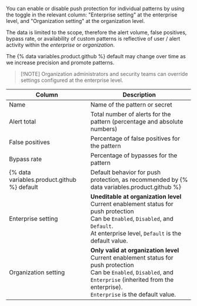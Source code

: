    You can enable or disable push protection for individual patterns by using the toggle in the relevant column: "Enterprise setting" at the enterprise level, and "Organization setting" at the organization level.

   The data is limited to the scope, therefore the alert volume, false positives, bypass rate, or availability of custom patterns is reflective of user / alert activity within the _enterprise_ or _organization_.

   The {% data variables.product.github %} default may change over time as we increase precision and promote patterns.

   > [!NOTE] Organization administrators and security teams can override settings configured at the enterprise level.

   | Column                                      | Description            |
   |---------------------------------------------|----------------------------------------------|
   | Name | Name of the pattern or secret |
   | Alert total | Total number of alerts for the pattern (percentage and absolute numbers) |
   | False positives | Percentage of false positives for the pattern |
   | Bypass rate | Percentage of bypasses for the pattern |
   | {% data variables.product.github %} default | Default behavior for push protection, as recommended by {% data variables.product.github %} |
   | Enterprise setting | **Uneditable at organization level**</br>Current enablement status for push protection</br>Can be `Enabled`, `Disabled`, and `Default`.</br>At enterprise level, `Default` is the default value. |
   | Organization setting | **Only valid at organization level**</br>Current enablement status for push protection</br>Can be `Enabled`, `Disabled`, and `Enterprise` (inherited from the enterprise).</br>`Enterprise` is the default value. |
